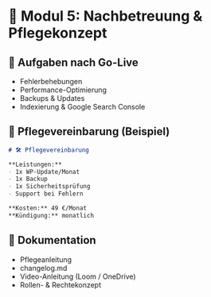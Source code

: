 # 🔧 Modul 5: Nachbetreuung & Pflegekonzept

## 🧩 Aufgaben nach Go-Live
- Fehlerbehebungen
- Performance-Optimierung
- Backups & Updates
- Indexierung & Google Search Console

## 📄 Pflegevereinbarung (Beispiel)

```md
# 🛠 Pflegevereinbarung

**Leistungen:**
- 1x WP-Update/Monat
- 1x Backup
- 1x Sicherheitsprüfung
- Support bei Fehlern

**Kosten:** 49 €/Monat  
**Kündigung:** monatlich
```

## 📘 Dokumentation
- Pflegeanleitung
- changelog.md
- Video-Anleitung (Loom / OneDrive)
- Rollen- & Rechtekonzept
